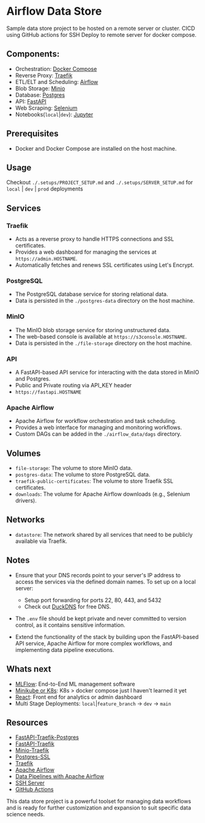 # Airflow Data Store

Sample data store project to be hosted on a remote server or cluster. CICD using GitHub actions for SSH Deploy to remote server for docker compose.

## Components:
- Orchestration: [Docker Compose](https://docs.docker.com/compose/)
- Reverse Proxy: [Traefik](https://doc.traefik.io/traefik/)
- ETL/ELT and Scheduling: [Airflow](https://airflow.apache.org/docs/)
- Blob Storage: [Minio](https://min.io/docs/minio/linux/index.html)
- Database: [Postgres](https://www.postgresql.org/docs/)
- API: [FastAPI](https://fastapi.tiangolo.com/)
- Web Scraping: [Selenium](https://selenium-python.readthedocs.io/index.html)
- Notebooks(`local`|`dev`): [Jupyter](https://docs.jupyter.org/en/latest/)

## Prerequisites

- Docker and Docker Compose are installed on the host machine.

## Usage

Checkout ```./.setups/PROJECT_SETUP.md``` and ```./.setups/SERVER_SETUP.md```  for `local` | `dev` | `prod` deployments

## Services

### Traefik

- Acts as a reverse proxy to handle HTTPS connections and SSL certificates.
- Provides a web dashboard for managing the services at ```https://admin.HOSTNAME```.
- Automatically fetches and renews SSL certificates using Let's Encrypt.

### PostgreSQL

- The PostgreSQL database service for storing relational data.
- Data is persisted in the `./postgres-data` directory on the host machine.

### MinIO

- The MinIO blob storage service for storing unstructured data.
- The web-based console is available at ```https://s3console.HOSTNAME```.
- Data is persisted in the `./file-storage` directory on the host machine.

### API

- A FastAPI-based API service for interacting with the data stored in MinIO and Postgres.
- Public and Private routing via API_KEY header
- ```https://fastapi.HOSTNAME```

### Apache Airflow

- Apache Airflow for workflow orchestration and task scheduling.
- Provides a web interface for managing and monitoring workflows.
- Custom DAGs can be added in the `./airflow_data/dags` directory.

## Volumes

- `file-storage`: The volume to store MinIO data.
- `postgres-data`: The volume to store PostgreSQL data.
- `traefik-public-certificates`: The volume to store Traefik SSL certificates.
- `downloads`: The volume for Apache Airflow downloads (e.g., Selenium drivers).

## Networks

- `datastore`: The network shared by all services that need to be publicly available via Traefik.

## Notes

- Ensure that your DNS records point to your server's IP address to access the services via the defined domain names. To set up on a local server:
  - Setup port forwarding for ports 22, 80, 443, and 5432
  - Check out [DuckDNS](https://www.duckdns.org/) for free DNS.

- The `.env` file should be kept private and never committed to version control, as it contains sensitive information.

- Extend the functionality of the stack by building upon the FastAPI-based API service, Apache Airflow for more complex workflows, and implementing data pipeline executions.

## Whats next
- [MLFlow](https://mlflow.org/docs/latest/index.html): End-to-End ML management software
- [Minikube or K8s](https://minikube.sigs.k8s.io/docs/start/): K8s > docker compose just I haven't learned it yet
- [React](https://legacy.reactjs.org/docs/getting-started.html): Front end for analytics or admin dashboard
- Multi Stage Deployments: `local`|`feature_branch` -> `dev` -> `main`

## Resources
- [FastAPI-Traefik-Postgres](https://github.com/tiangolo/full-stack-fastapi-postgresql)
- [FastAPI-Traefik](https://github.com/tiangolo/blog-posts/tree/master/deploying-fastapi-apps-with-https-powered-by-traefik/app)
- [Minio-Traefik](https://community.traefik.io/t/minio-and-traefik/18570/7)
- [Postgres-SSL](https://github.com/infrastructure-as-code/docker-postgres)
- [Traefik](https://traefik.io/)
- [Apache Airflow](https://airflow.apache.org/)
- [Data Pipelines with Apache Airflow](https://github.com/BasPH/data-pipelines-with-apache-airflow/tree/master)
- [SSH Server](https://www.digitalocean.com/community/tutorials/ssh-essentials-working-with-ssh-servers-clients-and-keys)
- [GitHub Actions](https://docs.github.com/en/actions)

This data store project is a powerful toolset for managing data workflows and is ready for further customization and expansion to suit specific data science needs.